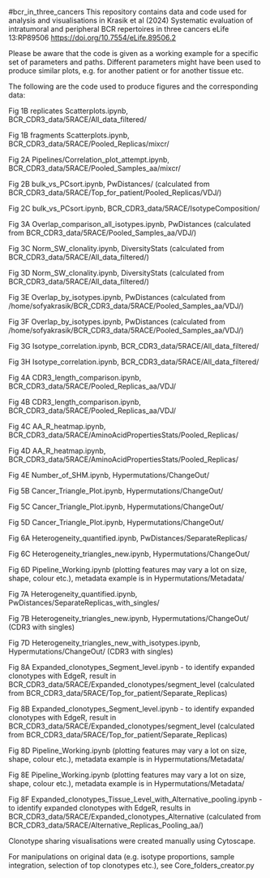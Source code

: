 #bcr_in_three_cancers
This repository contains data and code used for analysis and visualisations in Krasik et al (2024) Systematic evaluation of intratumoral and peripheral BCR repertoires in three cancers eLife 13:RP89506 https://doi.org/10.7554/eLife.89506.2

Please be aware that the code is given as a working example for a specific set of parameters and paths. Different parameters might have been used to produce similar plots, e.g. for another patient or for another tissue etc.

The following are the code used to produce figures and the corresponding data:

Fig 1B replicates Scatterplots.ipynb, BCR_CDR3_data/5RACE/All_data_filtered/

Fig 1B fragments Scatterplots.ipynb, BCR_CDR3_data/5RACE/Pooled_Replicas/mixcr/

Fig 2A Pipelines/Correlation_plot_attempt.ipynb, BCR_CDR3_data/5RACE/Pooled_Samples_aa/mixcr/

Fig 2B bulk_vs_PCsort.ipynb, PwDistances/ (calculated from BCR_CDR3_data/5RACE/Top_for_patient/Pooled_Replicas/VDJ/)

Fig 2C bulk_vs_PCsort.ipynb, BCR_CDR3_data/5RACE/IsotypeComposition/

Fig 3A Overlap_comparison_all_isotypes.ipynb, PwDistances (calculated from BCR_CDR3_data/5RACE/Pooled_Samples_aa/VDJ/)

Fig 3C Norm_SW_clonality.ipynb, DiversityStats (calculated from BCR_CDR3_data/5RACE/All_data_filtered/)

Fig 3D Norm_SW_clonality.ipynb, DiversityStats (calculated from BCR_CDR3_data/5RACE/All_data_filtered/)

Fig 3E Overlap_by_isotypes.ipynb, PwDistances (calculated from  /home/sofyakrasik/BCR_CDR3_data/5RACE/Pooled_Samples_aa/VDJ/)

Fig 3F Overlap_by_isotypes.ipynb, PwDistances (calculated from  /home/sofyakrasik/BCR_CDR3_data/5RACE/Pooled_Samples_aa/VDJ/)

Fig 3G Isotype_correlation.ipynb, BCR_CDR3_data/5RACE/All_data_filtered/

Fig 3H Isotype_correlation.ipynb, BCR_CDR3_data/5RACE/All_data_filtered/

Fig 4A CDR3_length_comparison.ipynb, BCR_CDR3_data/5RACE/Pooled_Replicas_aa/VDJ/

Fig 4B CDR3_length_comparison.ipynb, BCR_CDR3_data/5RACE/Pooled_Replicas_aa/VDJ/

Fig 4C AA_R_heatmap.ipynb, BCR_CDR3_data/5RACE/AminoAcidPropertiesStats/Pooled_Replicas/

Fig 4D AA_R_heatmap.ipynb, BCR_CDR3_data/5RACE/AminoAcidPropertiesStats/Pooled_Replicas/

Fig 4E Number_of_SHM.ipynb, Hypermutations/ChangeOut/

Fig 5B Cancer_Triangle_Plot.ipynb, Hypermutations/ChangeOut/

Fig 5C Cancer_Triangle_Plot.ipynb, Hypermutations/ChangeOut/

Fig 5D Cancer_Triangle_Plot.ipynb, Hypermutations/ChangeOut/

Fig 6A Heterogeneity_quantified.ipynb, PwDistances/SeparateReplicas/

Fig 6C Heterogeneity_triangles_new.ipynb, Hypermutations/ChangeOut/

Fig 6D Pipeline_Working.ipynb (plotting features may vary a lot on size, shape, colour etc.), metadata example is in Hypermutations/Metadata/

Fig 7A Heterogeneity_quantified.ipynb, PwDistances/SeparateReplicas_with_singles/

Fig 7B Heterogeneity_triangles_new.ipynb, Hypermutations/ChangeOut/ (CDR3 with singles)

Fig 7D Heterogeneity_triangles_new_with_isotypes.ipynb, Hypermutations/ChangeOut/ (CDR3 with singles)

Fig 8A Expanded_clonotypes_Segment_level.ipynb - to identify expanded clonotypes with EdgeR, result in BCR_CDR3_data/5RACE/Expanded_clonotypes/segment_level (calculated from BCR_CDR3_data/5RACE/Top_for_patient/Separate_Replicas)

Fig 8B Expanded_clonotypes_Segment_level.ipynb - to identify expanded clonotypes with EdgeR, result in BCR_CDR3_data/5RACE/Expanded_clonotypes/segment_level (calculated from BCR_CDR3_data/5RACE/Top_for_patient/Separate_Replicas)

Fig 8D Pipeline_Working.ipynb (plotting features may vary a lot on size, shape, colour etc.), metadata example is in Hypermutations/Metadata/

Fig 8E Pipeline_Working.ipynb (plotting features may vary a lot on size, shape, colour etc.), metadata example is in Hypermutations/Metadata/

Fig 8F Expanded_clonotypes_Tissue_Level_with_Alternative_pooling.ipynb  - to identify expanded clonotypes with EdgeR, results in BCR_CDR3_data/5RACE/Expanded_clonotypes_Alternative (calculated from BCR_CDR3_data/5RACE/Alternative_Replicas_Pooling_aa/)



Clonotype sharing visualisations were created manually using Cytoscape.

For manipulations on original data (e.g. isotype proportions, sample integration, selection of top clonotypes etc.), see Core_folders_creator.py

